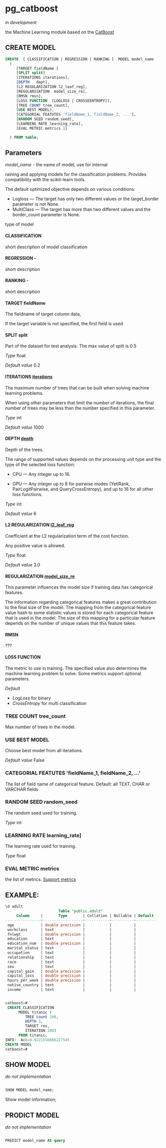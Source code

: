 # pg_catboost
*in development*

the Machine Learning module based on the [CatBoost](https://catboost.io) 



## CREATE MODEL


```sql
CREATE  [ CLASSIFICATION | REGRESSION | RANKING ]  MODEL model_name
  (  
     [TARGET fieldName ]
     [SPLIT split]
     [ITERATIONS itarations],
     [DEPTH   dept],
     [L2 REGULARIZATION l2_leaf_reg],
     [REGULARIZATION  model_size_re],
     [RMSN rmsn],
     [LOSS FUNCTION  [LOGLOSS | CROSSEENTROPY]],
     [TREE COUNT tree_count],
     [USE BEST MODEL],
     [CATEGORIAL FEATUTES 'fieldName_1, fieldName_2, ...'],
     [RANDOM SEED random_seed],
     [LEARNING RATE learning_rate],
     [EVAL METRIC metrics ]]

  ) FROM table;

```

## Parameters

*model_name* - the name of model, use for internal


raining and applying models for the classification problems. Provides compatibility with the scikit-learn tools.

The default optimized objective depends on various conditions:

- Logloss — The target has only two different values or the target_border parameter is not None.
- MultiClass — The target has more than two different values and the border_count parameter is None.



type of model
#### CLASSIFICATION 
short description of model classification

#### REGRESSION - 
short description 

#### RANKING - 
short description 


#### TARGET fieldName
The fieldname of target column data,

If the target variable is not specified, the first field is used

#### SPLIT split
Part of the dataset for test analysis. The max value of split is 0.5

*Type* float

*Default value* 0.2


#### ITERATIONS [iterations](https://catboost.ai/en/docs/references/training-parameters/common#iterations)
The maximum number of trees that can be built when solving machine learning problems.

When using other parameters that limit the number of iterations, the final number of trees may be less than the number specified in this parameter.

*Type* int

*Default value* 1000

#### DEPTH [depth](https://catboost.ai/en/docs/references/training-parameters/common#depth)
Depth of the trees.

The range of supported values depends on the processing unit type and the type of the selected loss function:

- CPU — Any integer up to  16.

- GPU — Any integer up to 8 for pairwise modes (YetiRank, PairLogitPairwise, and QueryCrossEntropy), and up to 16 for all other loss functions.

*Type* int

*Default value* 6 


#### L2 REGULARIZATION [l2_leaf_reg](https://catboost.ai/en/docs/references/training-parameters/common#l2_leaf_reg)
Coefficient at the L2 regularization term of the cost function.

Any positive value is allowed.

*Type* float

*Default value* 3.0

#### REGULARIZATION  [model_size_re](https://catboost.ai/en/docs/references/model-size-reg)
This parameter influences the model size if training data has categorical features.

The information regarding categorical features makes a great contribution to the final size of the model. The mapping from the categorical feature value hash to some statistic values is stored for each categorical feature that is used in the model. The size of this mapping for a particular feature depends on the number of unique values that this feature takes.

#### RMSN 
???

#### LOSS FUNCTION  
The metric to use in training. The specified value also determines the machine learning problem to solve. Some metrics support optional parameters.

*Default* 
- *LogLoss* for binary
- *CrossEntropy* for multi classification

### TREE COUNT tree_count
Max number of trees in the model.

### USE BEST MODEL
Choose best model from all iterations.

*Default value* False


### CATEGORIAL FEATUTES 'fieldName_1, fieldName_2, ...'
The list of field name of categorical feature. Default: all TEXT,  CHAR or VARCHAR fields



### RANDOM SEED random_seed
The random seed used for training.

*Type* int

### LEARNING RATE learning_rate]
The learning rate used for training.

*Type* float

### EVAL METRIC metrics
the list of metrics. [Support metrics](https://catboost.ai/en/docs/references/custom-metric__supported-metrics)




## EXAMPLE:
```sql
\d adult
                        Table "public.adult"
     Column     |       Type       | Collation | Nullable | Default 
----------------+------------------+-----------+----------+---------
 age            | double precision |           |          | 
 workclass      | text             |           |          | 
 fnlwgt         | double precision |           |          | 
 education      | text             |           |          | 
 education_num  | double precision |           |          | 
 marital_status | text             |           |          | 
 occupation     | text             |           |          | 
 relationship   | text             |           |          | 
 race           | text             |           |          | 
 sex            | text             |           |          | 
 capital_gain   | double precision |           |          | 
 capital_loss   | double precision |           |          | 
 hours_per_week | double precision |           |          | 
 native_country | text             |           |          | 
 income         | text             |           |          | 


catboost=#
 CREATE CLASSIFICATION  
      MODEL titanic (
         TREE count 200, 
         DEPTH 5,
         TARGET res,
         ITERATION 200)
      FROM titanic;
INFO:  Acc=0.9221556886227545
CREATE MODEL
catboost=# 

```




## SHOW MODEL
*do not implementation*

```sql

SHOW MODEL model_name;

```

Show model information;


## PRODICT MODEL
*do not implementation*


```sql

PREDICT model_name AS query

```


